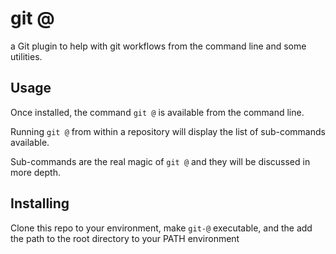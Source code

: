 # git @

a Git plugin to help with git workflows from the command line and some utilities.

## Usage

Once installed, the command `git @` is available from the command line.

Running `git @` from within a repository will display the list of sub-commands available.

Sub-commands are the real magic of `git @` and they will be discussed in more depth.

## Installing

Clone this repo to your environment, make `git-@` executable, and the add the path to the root directory to your PATH environment

